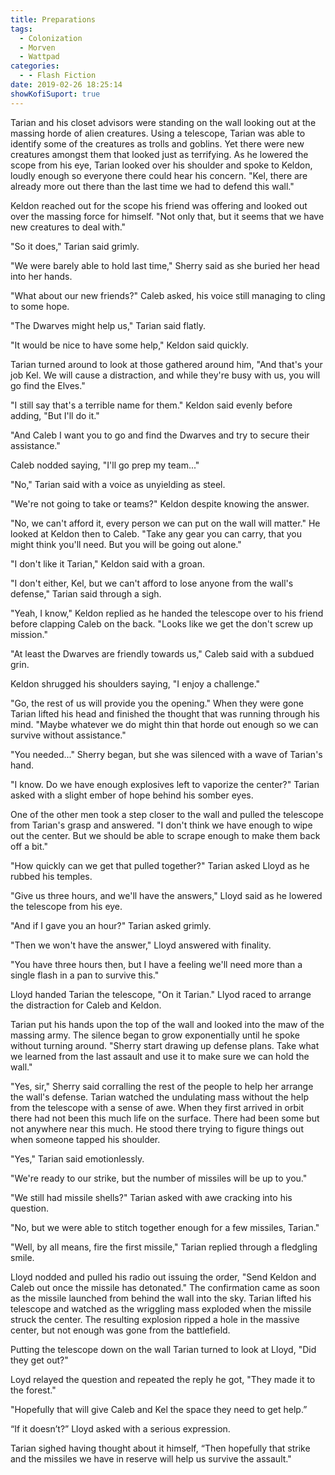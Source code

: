 ```yaml
---
title: Preparations
tags:
  - Colonization
  - Morven
  - Wattpad
categories:
  - - Flash Fiction
date: 2019-02-26 18:25:14
showKofiSuport: true
---
```


Tarian and his closet advisors were standing on the wall looking out at the massing horde of alien creatures.  Using a telescope, Tarian was able to identify some of the creatures as trolls and goblins.  Yet there were new creatures amongst them that looked just as terrifying.  As he lowered the scope from his eye, Tarian looked over his shoulder and spoke to Keldon, loudly enough so everyone there could hear his concern.  "Kel, there are already more out there than the last time we had to defend this wall."

Keldon reached out for the scope his friend was offering and looked out over the massing force for himself.<!-- more -->  "Not only that, but it seems that we have new creatures to deal with."

"So it does," Tarian said grimly.

"We were barely able to hold last time," Sherry said as she buried her head into her hands.

"What about our new friends?"  Caleb asked, his voice still managing to cling to some hope.

"The Dwarves might help us," Tarian said flatly.

"It would be nice to have some help," Keldon said quickly.

Tarian turned around to look at those gathered around him, "And that's your job Kel.  We will cause a distraction, and while they're busy with us, you will go find the Elves."

"I still say that's a terrible name for them."  Keldon said evenly before adding, "But I'll do it."

"And Caleb I want you to go and find the Dwarves and try to secure their assistance."

Caleb nodded saying, "I'll go prep my team..."

"No," Tarian said with a voice as unyielding as steel.

"We're not going to take or teams?"  Keldon despite knowing the answer.

"No, we can't afford it, every person we can put on the wall will matter."  He looked at Keldon then to Caleb.  "Take any gear you can carry, that you might think you'll need.  But you will be going out alone."

"I don't like it Tarian," Keldon said with a groan.

"I don't either, Kel, but we can't afford to lose anyone from the wall's defense," Tarian said through a sigh.

"Yeah, I know," Keldon replied as he handed the telescope over to his friend before clapping Caleb on the back.  "Looks like we get the don't screw up mission."

"At least the Dwarves are friendly towards us,"  Caleb said with a subdued grin.

Keldon shrugged his shoulders saying, "I enjoy a challenge."

"Go, the rest of us will provide you the opening."  When they were gone Tarian lifted his head and finished the thought that was running through his mind.  "Maybe whatever we do might thin that horde out enough so we can survive without assistance."

"You needed..." Sherry began, but she was silenced with a wave of Tarian's hand.

"I know.  Do we have enough explosives left to vaporize the center?"  Tarian asked with a slight ember of hope behind his somber eyes.

One of the other men took a step closer to the wall and pulled the telescope from Tarian's grasp and answered.  "I don't think we have enough to wipe out the center.  But we should be able to scrape enough to make them back off a bit."

"How quickly can we get that pulled together?"  Tarian asked Lloyd as he rubbed his temples.

"Give us three hours, and we'll have the answers," Lloyd said as he lowered the telescope from his eye.

"And if I gave you an hour?"  Tarian asked grimly.

"Then we won't have the answer," Lloyd answered with finality.

"You have three hours then, but I have a feeling we'll need more than a single flash in a pan to survive this."

Lloyd handed Tarian the telescope, "On it Tarian."  Llyod raced to arrange the distraction for Caleb and Keldon.

Tarian put his hands upon the top of the wall and looked into the maw of the massing army.  The silence began to grow exponentially until he spoke without turning around.  "Sherry start drawing up defense plans.  Take what we learned from the last assault and use it to make sure we can hold the wall."

"Yes, sir," Sherry said corralling the rest of the people to help her arrange the wall's defense.  Tarian watched the undulating mass without the help from the telescope with a sense of awe.  When they first arrived in orbit there had not been this much life on the surface.  There had been some but not anywhere near this much.  He stood there trying to figure things out when someone tapped his shoulder.

"Yes," Tarian said emotionlessly.

"We're ready to our strike, but the number of missiles will be up to you."

"We still had missile shells?"  Tarian asked with awe cracking into his question.

"No, but we were able to stitch together enough for a few missiles, Tarian."

"Well, by all means, fire the first missile," Tarian replied through a fledgling smile.

Lloyd nodded and pulled his radio out issuing the order, "Send Keldon and Caleb out once the missile has detonated."  The confirmation came as soon as the missile launched from behind the wall into the sky.  Tarian lifted his telescope and watched as the wriggling mass exploded when the missile struck the center.  The resulting explosion ripped a hole in the massive center, but not enough was gone from the battlefield.

Putting the telescope down on the wall Tarian turned to look at Lloyd, "Did they get out?"

Loyd relayed the question and repeated the reply he got, "They made it to the forest."

"Hopefully that will give Caleb and Kel the space they need to get help.”

“If it doesn’t?”  Lloyd asked with a serious expression.

Tarian sighed having thought about it himself, “Then hopefully that strike and the missiles we have in reserve will help us survive the assault."